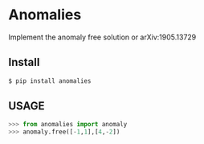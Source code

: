 # Anomalies
Implement the anomaly free solution or  arXiv:1905.13729

## Install
```bash
$ pip install anomalies
```
## USAGE
```python
>>> from anomalies import anomaly
>>> anomaly.free([-1,1],[4,-2])
```
